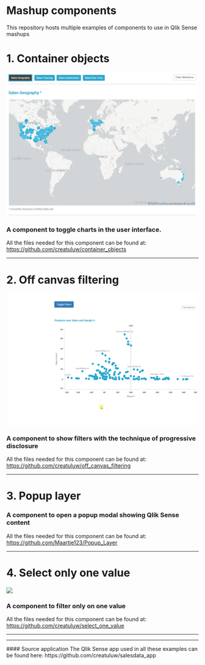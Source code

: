 # Mashup components
This repository hosts multiple examples of components to use in Qlik Sense mashups

# 1. Container objects
<img src="https://raw.githubusercontent.com/creatuluw/container_objects/master/example.gif" align="center" width="600" />

### A component to toggle charts in the user interface.
All the files needed for this component can be found at: https://github.com/creatuluw/container_objects
<hr />

# 2. Off canvas filtering
<img src="https://raw.githubusercontent.com/creatuluw/off_canvas_filtering/master/example.gif" align="center" width="600" />

### A component to show filters with the technique of progressive disclosure
All the files needed for this component can be found at: https://github.com/creatuluw/off_canvas_filtering
<hr />

# 3. Popup layer
### A component to open a popup modal showing Qlik Sense content
All the files needed for this component can be found at: https://github.com/Maartje123/Popup_Layer
<hr />

# 4. Select only one value
<img src="https://raw.githubusercontent.com/creatuluw/select_one_value/master/example.gif" align="center" width="600" />

### A component to filter only on one value
All the files needed for this component can be found at: https://github.com/creatuluw/select_one_value
<hr />


<hr />
#### Source application
The Qlik Sense app used in all these examples can be found here:
https://github.com/creatuluw/salesdata_app
